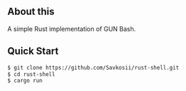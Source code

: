 ## About this

A simple Rust implementation of GUN Bash.

## Quick Start

```bash
$ git clone https://github.com/Savkosii/rust-shell.git
$ cd rust-shell
$ cargo run
```
